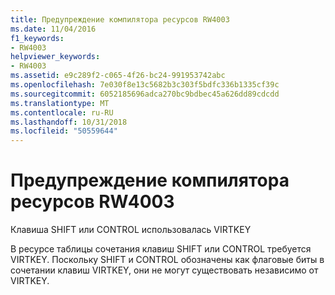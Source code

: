 ```yaml
---
title: Предупреждение компилятора ресурсов RW4003
ms.date: 11/04/2016
f1_keywords:
- RW4003
helpviewer_keywords:
- RW4003
ms.assetid: e9c289f2-c065-4f26-bc24-991953742abc
ms.openlocfilehash: 7e030f8e13c5682b3c303f5bdfc336b1335cf39c
ms.sourcegitcommit: 6052185696adca270bc9bdbec45a626dd89cdcdd
ms.translationtype: MT
ms.contentlocale: ru-RU
ms.lasthandoff: 10/31/2018
ms.locfileid: "50559644"
---
```

# <a name="resource-compiler-warning-rw4003"></a>Предупреждение компилятора ресурсов RW4003

Клавиша SHIFT или CONTROL использовалась VIRTKEY

В ресурсе таблицы сочетания клавиш SHIFT или CONTROL требуется VIRTKEY. Поскольку SHIFT и CONTROL обозначены как флаговые биты в сочетании клавиш VIRTKEY, они не могут существовать независимо от VIRTKEY.
